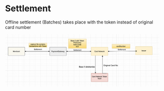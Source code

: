 # Settlement

Offline settlement (Batches) takes place with the token instead of original card number

![](<../../.gitbook/assets/image (4).png>)
